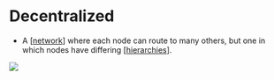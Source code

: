 # Decentralized

- A [[network]] where each node can route to many others, but one in which nodes have differing [[hierarchies]].

<img src="https://imgur.com/4aE41Ts">

[//begin]: # "Autogenerated link references for markdown compatibility"
[network]: network "Network"
[hierarchies]: hierarchies "Hierarchies"
[//end]: # "Autogenerated link references"